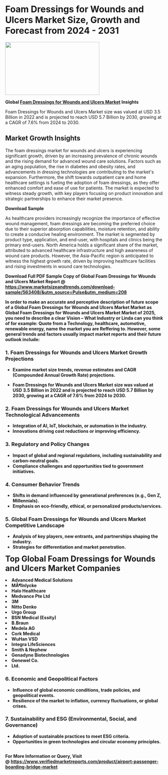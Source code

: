 <H1>Foam Dressings for Wounds and Ulcers Market Size, Growth and Forecast from 2024 - 2031</H1><img class="aligncenter size-medium wp-image-584254" src="https://thirdeyenews.in/wp-content/uploads/2024/09/Global-Market-Research-300x168.jpeg" alt="" width="300" height="168" /><p><strong>Global&nbsp;<a href="https://www.marketsizeandtrends.com/download-sample/563408/&amp;utm_source=Pulse&amp;utm_medium=208">Foam Dressings for Wounds and Ulcers Market</a> Insights</strong></p><p>Foam Dressings for Wounds and Ulcers Market size was valued at USD 3.5 Billion in 2022 and is projected to reach USD 5.7 Billion by 2030, growing at a CAGR of 7.6% from 2024 to 2030.</p><p><h2>Market Growth Insights</h2> <p>The foam dressings market for wounds and ulcers is experiencing significant growth, driven by an increasing prevalence of chronic wounds and the rising demand for advanced wound care solutions. Factors such as an aging population, the rise in diabetes and obesity rates, and advancements in dressing technologies are contributing to the market's expansion. Furthermore, the shift towards outpatient care and home healthcare settings is fueling the adoption of foam dressings, as they offer enhanced comfort and ease of use for patients. The market is expected to witness steady growth, with key players focusing on product innovation and strategic partnerships to enhance their market presence.</p> <p><strong>Download Sample</strong></p> <p>As healthcare providers increasingly recognize the importance of effective wound management, foam dressings are becoming the preferred choice due to their superior absorption capabilities, moisture retention, and ability to create a conducive healing environment. The market is segmented by product type, application, and end-user, with hospitals and clinics being the primary end-users. North America holds a significant share of the market, attributed to advanced healthcare infrastructure and high awareness of wound care products. However, the Asia-Pacific region is anticipated to witness the highest growth rate, driven by improving healthcare facilities and rising investments in wound care technologies.</p> <p><strong></p><p><span class=""><strong>Download Full PDF Sample Copy of Global Foam Dressings for Wounds and Ulcers Market Report</strong> @ <a href="https://www.marketsizeandtrends.com/download-sample/563408/&amp;utm_source=Pulse&amp;utm_medium=208" target="_blank">https://www.marketsizeandtrends.com/download-sample/563408/&amp;utm_source=Pulse&amp;utm_medium=208</a></span></p><p>In order to make an accurate and perceptive description of future scope of a Global&nbsp;Foam Dressings for Wounds and Ulcers Market Market as Global&nbsp;Foam Dressings for Wounds and Ulcers Market Market of 2025, you need to describe a clear Vision &ndash; What Industry or Linda can you think of for example: Quote from a Technology, healthcare, automotive, renewable energy, name the market you are Reffering to. However, some general trends and factors usually impact market reports and their future outlook include:</p><h3>1.&nbsp;<strong>Foam Dressings for Wounds and Ulcers Market Growth Projections</strong></h3><ul><li>Examine market size trends, revenue estimates and CAGR (Compounded Annual Growth Rate) projections.</li><li><p>Foam Dressings for Wounds and Ulcers Market size was valued at USD 3.5 Billion in 2022 and is projected to reach USD 5.7 Billion by 2030, growing at a CAGR of 7.6% from 2024 to 2030.</p></li></ul><h3>2.&nbsp;<strong>Foam Dressings for Wounds and Ulcers Market Technological Advancements</strong></h3><ul><li>Integration of AI, IoT, blockchain, or automation in the industry.</li><li>Innovations driving cost reductions or improving efficiency.</li></ul><h3>3.&nbsp;<strong>Regulatory and Policy Changes</strong></h3><ul><li>Impact of global and regional regulations, including sustainability and carbon-neutral goals.</li><li>Compliance challenges and opportunities tied to government initiatives.</li></ul><h3>4.&nbsp;<strong>Consumer Behavior Trends</strong></h3><ul><li>Shifts in demand influenced by generational preferences (e.g., Gen Z, Millennials).</li><li>Emphasis on eco-friendly, ethical, or personalized products/services.</li></ul><h3>5.&nbsp;<strong>Global Foam Dressings for Wounds and Ulcers Market Competitive Landscape</strong></h3><ul><li>Analysis of key players, new entrants, and partnerships shaping the industry.</li><li>Strategies for differentiation and market penetration.</li></ul><p data-pm-slice="1 1 []"><span style="color: inherit; font-family: inherit; font-size: 25px;">Top Global Foam Dressings for Wounds and Ulcers Market Companies</span></p><div class="" data-test-id=""><p><li>Advanced Medical Solutions</li><li> MÃ¶lnlycke</li><li> Halo Healthcare</li><li> Medvance Pte Ltd</li><li> 3M</li><li> Nitto Denko</li><li> Urgo Group</li><li> BSN Medical (Essity)</li><li> B.Braun</li><li> Medela AG</li><li> Cork Medical</li><li> WuHan VSD</li><li> Integra LifeSciences</li><li> Smith & Nephew</li><li> Genadyne Biotechnologies</li><li> Genewel Co.</li><li> Ltd.</li></p></div><h3>6.&nbsp;<strong>Economic and Geopolitical Factors</strong></h3><ul><li>Influence of global economic conditions, trade policies, and geopolitical events.</li><li>Resilience of the market to inflation, currency fluctuations, or global crises.</li></ul><h3>7.&nbsp;<strong>Sustainability and ESG (Environmental, Social, and Governance)</strong></h3><ul><li>Adoption of sustainable practices to meet ESG criteria.</li><li>Opportunities in green technologies and circular economy principles.</li></ul><h2><strong style="font-size: 14px;">For More Information or Query, Visit @&nbsp;</strong><a style="background-color: #ffffff; font-size: 14px;" href="https://www.marketsizeandtrends.com/report/foam-dressings-for-wounds-and-ulcers-market/" target="_blank">https://www.verifiedmarketreports.com/product/airport-passenger-boarding-bridge-market</a></h2>
